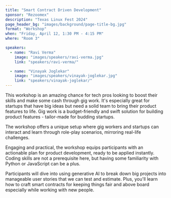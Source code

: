 ```yaml
---
title: "Smart Contract Driven Development"
sponsor: "Rezoomex"
description: "Texas Linux Fest 2024"
page_header_bg: "images/background/page-title-bg.jpg"
format: "Workshop"
when: "Friday, April 12, 1:30 PM - 4:15 PM"
where: "Room 3"

speakers:
  - name: "Ravi Verma"
    image: "images/speakers/ravi-verma.jpg"
    link: "speakers/ravi-verma/"

  - name: "Vinayak Joglekar"
    image: "images/speakers/vinayak-joglekar.jpg"
    link: "speakers/vinayak-joglekar/"
---
```


This workshop is an amazing chance for tech pros looking to boost their skills
and make some cash through gig work. It's especially great for startups that
have big ideas but need a solid team to bring their product features to life.
Gig work is a budget-friendly and swift solution for building product features -
tailor-made for budding startups.

The workshop offers a unique setup where gig workers and startups can interact
and learn through role-play scenarios, mirroring real-life challenges.

Engaging and practical, the workshop equips participants with an actionable
plan for product development, ready to be applied instantly. Coding skills are
not a prerequisite here, but having some familiarity with Python or JavaScript
can be a plus.

Participants will dive into using generative AI to break down big projects into
manageable user stories that we can test and estimate. Plus, you'll learn how
to craft smart contracts for keeping things fair and above board especially
while working with new people.
